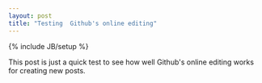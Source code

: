 ```yaml
---
layout: post
title: "Testing  Github's online editing"
---
```

{% include JB/setup %}

This post is just a quick test to see how well Github's online editing works for creating new posts.
